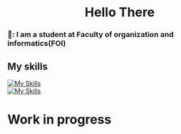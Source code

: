 <h1 align="center">Hello There</h1>

### 🦔: I am a student at Faculty of organization and informatics(FOI)
## My skills 
[![My Skills](https://skillicons.dev/icons?i=html,css,js,cpp,c,js,py)](https://skillicons.dev) <br>
[![My Skills](https://skillicons.dev/icons?i=vscode,dotnet,postman,r,visualstudio)](https://skillicons.dev)

# Work in progress
